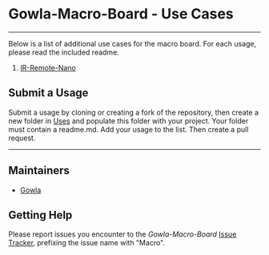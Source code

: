 # Gowla-Macro-Board - Use Cases
---

Below is a list of additional use cases for the macro board. For each usage, please read the included readme. 

1. [IR-Remote-Nano](IR-Remote-Nano)


## Submit a Usage

Submit a usage by cloning or creating a fork of the repository, then create a new folder in [Uses](https://github.com/SamGowland/Gowla-Macro-Board/blob/master/Uses) and populate this folder with your project. Your folder must contain a readme.md. Add your usage to the list. Then create a pull request. 

---

## Maintainers

* [Gowla](https://github.com/SamGowland)

## Getting Help

Please report issues you encounter to the
*Gowla-Macro-Board*
[Issue Tracker](https://github.com/SamGowland/Gowla-Macro-Board/issues), prefixing the
issue name with "Macro".

